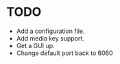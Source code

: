 TODO
====
* Add a configuration file.
* Add media key support.
* Get a GUI up.
* Change default port back to 6060
